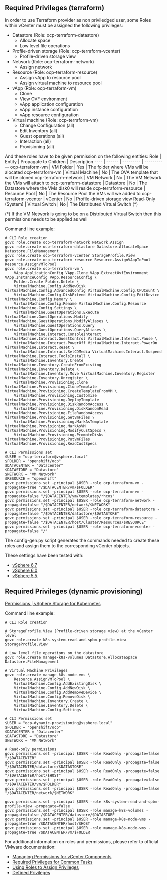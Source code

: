 ## Required Privileges (terraform)

In order to use Terraform provider as non priviledged user, some Roles within vCenter must be assigned the following privileges:

- Datastore (Role: ocp-terraform-datastore)
  - Allocate space
  - Low level file operations
- Profile-driven storage (Role: ocp-terraform-vcenter)
  - Profile-driven storage view
- Network (Role: ocp-terraform-network)
  - Assign network
- Resource (Role: ocp-terraform-resource)
  - Assign vApp to resource pool
  - Assign virtual machine to resource pool
- vApp (Role: ocp-terraform-vm)
  - Clone
  - View OVF environment
  - vApp application configuration
  - vApp instance configuration
  - vApp resource configuration
- Virtual machine (Role: ocp-terraform-vm)
  - Change Configuration (all)
  - Edit Inventory (all)
  - Guest operations (all)
  - Interaction (all)
  - Provisioning (all)

And these roles have to be given permission on the following entities:
Role | Entity | Propagate to Children | Description
---- | ------ | --------- | -----------
ocp-terraform-vm | VM Folder | Yes | The folder where VMs will be alocated
ocp-terraform-vm | Virtual Machine | No | The OVA template that will be cloned
ocp-terraform-network | VM Network | No | The VM Network the VMs will attach  to
ocp-terraform-datastore | Datastore | No | The Datastore where the VMs disk0 will reside
ocp-terraform-resource | Resource Pool |  No | The Resource Pool the VMs will we added to
ocp-terraform-vcenter | vCenter | No | Profile-driven storage view
Read-Only (System) | Virtual Switch | No | The Distributed Virtual Switch (\*)

(\*) If the VM Network is going to be on a Distributed Virtual Switch then this permissions needs to be applied as well

Command line example:
```
# CLI Role creation
govc role.create ocp-terraform-network Network.Assign
govc role.create ocp-terraform-datastore Datastore.AllocateSpace Datastore.FileManagement 
govc role.create ocp-terraform-vcenter StorageProfile.View
govc role.create ocp-terraform-resource Resource.AssignVAppToPool Resource.AssignVMToPool
govc role.create ocp-terraform-vm \
	VApp.ApplicationConfig VApp.Clone VApp.ExtractOvfEnvironment VApp.InstanceConfig VApp.ResourceConfig \
	Folder.Create Folder.Delete \
	VirtualMachine.Config.AddNewDisk VirtualMachine.Config.AdvancedConfig VirtualMachine.Config.CPUCount \
	VirtualMachine.Config.DiskExtend VirtualMachine.Config.EditDevice VirtualMachine.Config.Memory \
	VirtualMachine.Config.Rename VirtualMachine.Config.Resource VirtualMachine.Config.Settings \
	VirtualMachine.GuestOperations.Execute VirtualMachine.GuestOperations.Modify VirtualMachine.GuestOperations.ModifyAliases \
	VirtualMachine.GuestOperations.Query VirtualMachine.GuestOperations.QueryAliases \
	VirtualMachine.Interact.ConsoleInteract VirtualMachine.Interact.GuestControl VirtualMachine.Interact.Pause \
	VirtualMachine.Interact.PowerOff VirtualMachine.Interact.PowerOn VirtualMachine.Interact.Reset \
	VirtualMachine.Interact.SetCDMedia VirtualMachine.Interact.Suspend VirtualMachine.Interact.ToolsInstall \
	VirtualMachine.Inventory.Create VirtualMachine.Inventory.CreateFromExisting VirtualMachine.Inventory.Delete \
	VirtualMachine.Inventory.Move VirtualMachine.Inventory.Register VirtualMachine.Inventory.Unregister \
	VirtualMachine.Provisioning.Clone VirtualMachine.Provisioning.CloneTemplate VirtualMachine.Provisioning.CreateTemplateFromVM \
	VirtualMachine.Provisioning.Customize VirtualMachine.Provisioning.DeployTemplate VirtualMachine.Provisioning.DiskRandomAccess \
	VirtualMachine.Provisioning.DiskRandomRead VirtualMachine.Provisioning.FileRandomAccess VirtualMachine.Provisioning.GetVmFiles \
	VirtualMachine.Provisioning.MarkAsTemplate VirtualMachine.Provisioning.MarkAsVM VirtualMachine.Provisioning.ModifyCustSpecs \
	VirtualMachine.Provisioning.PromoteDisks VirtualMachine.Provisioning.PutVmFiles VirtualMachine.Provisioning.ReadCustSpecs

# CLI Permissions set
$USER = "ocp-terraform@vsphere.local"
$FOLDER = "openshift/ocp"
$DATACENTER = "Datacenter"
$DATASTORE = "Datastore"
$NETWORK = "VM Network"
$RESOURCE = "openshift"
govc permissions.set -principal $USER -role ocp-terraform-vm -propagate=true "/$DATACENTER/vm/$FOLDER"
govc permissions.set -principal $USER -role ocp-terraform-vm -propagate=false "/$DATACENTER/vm/templates/rhcos"
govc permissions.set -principal $USER -role ocp-terraform-network -propagate=false "/$DATACENTER/network/$NETWORK"
govc permissions.set -principal $USER -role ocp-terraform-datastore -propagate=false "/$DATACENTER/datastore/$DATASTORE"
govc permissions.set -principal $USER -role ocp-terraform-resource -propagate=false "/$DATACENTER/host/Cluster/Resources/$RESOURCE"
govc permissions.set -principal $USER -role ocp-terraform-vcenter -propagate=false "/"
```

The config-gen.py script generates the commands needed to create these roles and assign them to the corresponding vCenter objects.

These settings have been tested with:
- [vSphere 6.7](https://pubs.vmware.com/vsphere-60/index.jsp?topic=%2Fcom.vmware.vsphere.security.doc%2FGUID-18071E9A-EED1-4968-8D51-E0B4F526FDA3.html)
- [vSphere 6.0](https://pubs.vmware.com/vsphere-60/index.jsp?topic=%2Fcom.vmware.vsphere.security.doc%2FGUID-18071E9A-EED1-4968-8D51-E0B4F526FDA3.html)
- [vSphere 5.5](https://pubs.vmware.com/vsphere-55/index.jsp?topic=%2Fcom.vmware.vsphere.security.doc%2FGUID-18071E9A-EED1-4968-8D51-E0B4F526FDA3.html). 

## Required Privileges (dynamic provisioning)
[Permissions | vSphere Storage for Kubernetes](https://vmware.github.io/vsphere-storage-for-kubernetes/documentation/vcp-roles.html)

Command line example:
```
# CLI Role creation

# StorageProfile.View (Profile-driven storage view) at the vCenter level
govc role.create k8s-system-read-and-spbm-profile-view StorageProfile.View

# Low level file operations on the datastore
govc role.create manage-k8s-volumes Datastore.AllocateSpace Datastore.FileManagement

# Virtual Machine Privileges
govc role.create manage-k8s-node-vms \
	Resource.AssignVMToPool \
	VirtualMachine.Config.AddExistingDisk \
	VirtualMachine.Config.AddNewDisk \
	VirtualMachine.Config.AddRemoveDevice \
	VirtualMachine.Config.RemoveDisk \
	VirtualMachine.Inventory.Create \
	VirtualMachine.Inventory.Delete \
	VirtualMachine.Config.Settings

# CLI Permissions set
$USER = "ocp-dynamic-provisioning@vsphere.local"
$FOLDER = "openshift/ocp"
$DATACENTER = "Datacenter"
$DATASTORE = "Datastore"
$NETWORK = "VM Network"

# Read-only permissions
govc permissions.set -principal $USER -role ReadOnly -propagate=false "/$DATACENTER"
govc permissions.set -principal $USER -role ReadOnly -propagate=false "/$DATACENTER/datastore/$DATASTORE"
govc permissions.set -principal $USER -role ReadOnly -propagate=false "/$DATACENTER/host/$HOST"
govc permissions.set -principal $USER -role ReadOnly -propagate=false "/$DATACENTER/vm/$FOLDER"
govc permissions.set -principal $USER -role ReadOnly -propagate=false "/$DATACENTER/network/$NETWORK"

govc permissions.set -principal $USER -role k8s-system-read-and-spbm-profile-view -propagate=false
govc permissions.set -principal $USER -role manage-k8s-volumes -propagate=false /$DATACENTER/datastore/$DATASTORE
govc permissions.set -principal $USER -role manage-k8s-node-vms -propagate=true /$DATACENTER/host/$HOST
govc permissions.set -principal $USER -role manage-k8s-node-vms -propagate=true /$DATACENTER/vm/$FOLDER
```

For additional information on roles and permissions, please refer to official VMware documentation:
- [Managing Permissions for vCenter Components](https://docs.vmware.com/en/VMware-vSphere/6.7/com.vmware.vsphere.security.doc/GUID-3B78EEB3-23E2-4CEB-9FBD-E432B606011A.html)
- [Required Privileges for Common Tasks](https://docs.vmware.com/en/VMware-vSphere/6.7/com.vmware.vsphere.security.doc/GUID-4D0F8E63-2961-4B71-B365-BBFA24673FDB.html)
- [Using Roles to Assign Privileges](https://docs.vmware.com/en/VMware-vSphere/6.7/com.vmware.vsphere.security.doc/GUID-18071E9A-EED1-4968-8D51-E0B4F526FDA3.html)
- [Defined Privileges](https://docs.vmware.com/en/VMware-vSphere/6.7/com.vmware.vsphere.security.doc/GUID-ED56F3C4-77D0-49E3-88B6-B99B8B437B62.html)
